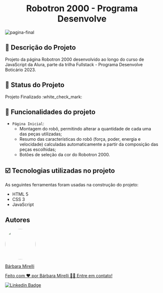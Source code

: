<h1 align="center">Robotron 2000 - Programa Desenvolve</h1>

![pagina-final](https://user-images.githubusercontent.com/101302079/232346114-f8918d2e-b004-4293-b613-21c770dcb38f.PNG)

## :pencil: Descrição do Projeto
<p>Projeto da página Robotron 2000 desenvolvido ao longo do curso de JavaScript da Alura, parte da trilha Fullstack - Programa Desenvolve Boticário 2023.</p>

## :pushpin: Status do Projeto
<p>Projeto Finalizado :white_check_mark:</p>

## :hammer: Funcionalidades do projeto

- `Página Inicial`: 
   - Montagem do robô, permitindo alterar a quantidade de cada uma das peças utilizadas;
   - Resumo das características do robô (força, poder, energia e velocidade) calculadas automaticamente a partir da composição das peças escolhidas;
   - Botões de seleção da cor do Robotron 2000.

## :ballot_box_with_check: Tecnologias utilizadas no projeto

As seguintes ferramentas foram usadas na construção do projeto:

- HTML 5
- CSS 3
- JavaScript

## Autores
<a href="https://github.com/barbaramir">
 <img style="border-radius: 50%;" src="https://avatars.githubusercontent.com/u/101302079?s=400&u=d13ec9e6994cd183223e15caeb5599afe49b9093&v=4" width="100px;" alt=""/>
 <br/>
   <p>Bárbara Mirelli</p>

   <p>Feito com ❤️ por Bárbara Mirelli 👋🏽 Entre em contato!</p>

[![Linkedin Badge](https://img.shields.io/badge/-Barbara-blue?style=flat-square&logo=Linkedin&logoColor=white&link=https://www.linkedin.com/in/barbara-mirelli/)](https://www.linkedin.com/in/barbara-mirelli/) 


